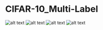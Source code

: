 # CIFAR-10_Multi-Label

![alt text](https://drive.google.com/file/d/1IqeFT3L_mIe4LdHDp4q0_D0WZE2kA7H2/view?usp=sharing)
![alt text](https://drive.google.com/file/d/1HcaXVZMfusqXd_ChJiNKuhe_3RJ_d5zl/view?usp=sharing)
![alt text](https://drive.google.com/file/d/1LOJR3unUzhczWUAYunt-s7dhiFhP_Va4/view?usp=sharing)
![alt text](https://drive.google.com/file/d/1rg3cDcZB4qDmpD0fmdFeaLo2Ijzukyzb/view?usp=sharing)
